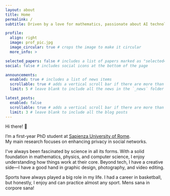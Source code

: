 ```yaml
---
layout: about
title: Home
permalink: /
subtitle: Driven by a love for mathematics, passionate about AI technologies.

profile:
  align: right
  image: prof_pic.jpg
  image_circular: true # crops the image to make it circular
  more_info: >

selected_papers: false # includes a list of papers marked as "selected={true}"
social: false # includes social icons at the bottom of the page

announcements:
  enabled: true # includes a list of news items
  scrollable: true # adds a vertical scroll bar if there are more than 3 news items
  limit: 5 # leave blank to include all the news in the `_news` folder

latest_posts:
  enabled: false
  scrollable: true # adds a vertical scroll bar if there are more than 3 new posts items
  limit: 3 # leave blank to include all the blog posts
---
```


Hi there! 👋

I’m a first-year PhD student at [Sapienza University of Rome](https://phd.uniroma1.it/web/MATTEO-SILVESTRI_nP1872908_EN.aspx).  
My main research focuses on enhancing privacy in social networks.

I've always been fascinated by science in all its forms. With a solid foundation in mathematics, physics, and computer science, I enjoy understanding how things work at their core. Beyond tech, I have a creative side—I have a good hand in graphic design, photography, and video editing.

Sports have always played a big role in my life. I had a career in basketball, but honestly, I enjoy and can practice almost any sport.
Mens sana in corpore sana!

